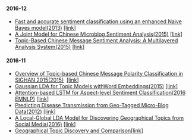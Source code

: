#### 2016-12
- [Fast and accurate sentiment classification using an enhanced Naive Bayes model(2013)](notes/Fast-and-accurate-sentiment-classification-using-an-enhanced-Naive-Bayes-model.md) [[link]](https://arxiv.org/ftp/arxiv/papers/1305/1305.6143.pdf)
- [A Joint Model for Chinese Microblog Sentiment Analysis(2015)](notes/A-Joint-Model-for-Chinese-Microblog-Sentiment-Analysis.md)  [[link]](http://www.anthology.aclweb.org/W/W15/W15-3111.pdf)
- [Topic-Based Chinese Message Sentiment Analysis: A Multilayered Analysis System(2015)](notes/Topic-Based-Chinese-Message-Sentiment-Analysis:-A-Multilayered-Analysis-System.md)  [[link]](http://www.anthology.aclweb.org/W/W15/W15-3122.pdf)


#### 2016-11 
- [Overview of Topic-based Chinese Message Polarity Classification in SIGHAN 2015(2015)](notes/Overview-of-Topic-based-Chinese-Message-Polarity-Classification-in-SIGHAN-2015.md)  [[link]](http://aclweb.org/anthology/W/W15/W15-3110.pdf)
- [Gaussian LDA for Topic Models withWord Embeddings(2015)](notes/Gaussian-LDA-for-Topic-Models-withWord-Embeddings.md)  [[link]](http://www.aclweb.org/old_anthology/P/P15/P15-1077.pdf)
- [Attention-based LSTM for Aspect-level Sentiment Classification(2016 EMNLP)](notes/Attention-based-LSTM-for-Aspect-level-Sentiment-Classification.md)  [[link]](http://www.aclweb.org/anthology/D/D16/D16-1058.pdf)
- [Predicting Disease Transmission from Geo-Tagged Micro-Blog Data(2012)](notes/predicting-disease-transmission.md)  [[link]](http://cs.rochester.edu/u/kautz/papers/Sadilek-Kautz-Silenzio_Predicting-Disease-Transmission-from-Geo-Tagged-Micro-Blog-Data_AAAI-2012.pdf)
- [A Local-Global LDA Model for Discovering Geographical Topics from Social Media(2016)](notes/local-global-LDA-model.md)  [[link]](http://arxiv.org/pdf/1607.05806.pdf)
- [Geographical Topic Discovery and Comparison](notes/Geographical-Topic-Discovery-and-Comparison.md)[[link]](http://citeseerx.ist.psu.edu/viewdoc/download;jsessionid=DC434828DCC96B07DAAD521F3AB33679?doi=10.1.1.205.8539&rep=rep1&type=pdf)
